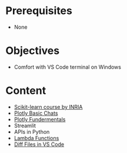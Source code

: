# Prerequisites
- None

# Objectives
- Comfort with VS Code terminal on Windows
  
# Content
* [ Scikit-learn course by INRIA](https://inria.github.io/scikit-learn-mooc/)
* [Plotly Basic Chats](https://plotly.com/python/basic-charts/)
* [Plotly Fundermentals](https://plotly.com/python/plotly-fundamentals/)
* Streamlit
* APIs in Python
* [Lambda Functions](https://www.youtube.com/shorts/kwUcBRGoHYw)
* [Diff Files in VS Code](https://www.youtube.com/shorts/5qZzNwldkb8)





